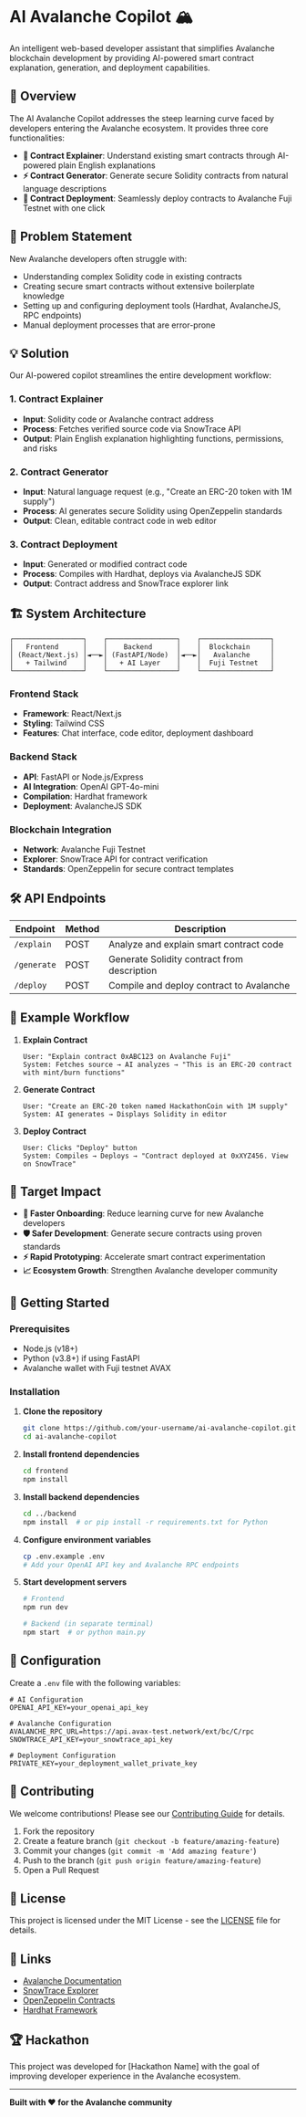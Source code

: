 # AI Avalanche Copilot 🏔️

An intelligent web-based developer assistant that simplifies Avalanche blockchain development by providing AI-powered smart contract explanation, generation, and deployment capabilities.

## 🚀 Overview

The AI Avalanche Copilot addresses the steep learning curve faced by developers entering the Avalanche ecosystem. It provides three core functionalities:

- **📖 Contract Explainer**: Understand existing smart contracts through AI-powered plain English explanations
- **⚡ Contract Generator**: Generate secure Solidity contracts from natural language descriptions
- **🚀 Contract Deployment**: Seamlessly deploy contracts to Avalanche Fuji Testnet with one click

## 🎯 Problem Statement

New Avalanche developers often struggle with:
- Understanding complex Solidity code in existing contracts
- Creating secure smart contracts without extensive boilerplate knowledge
- Setting up and configuring deployment tools (Hardhat, AvalancheJS, RPC endpoints)
- Manual deployment processes that are error-prone

## 💡 Solution

Our AI-powered copilot streamlines the entire development workflow:

### 1. Contract Explainer
- **Input**: Solidity code or Avalanche contract address
- **Process**: Fetches verified source code via SnowTrace API
- **Output**: Plain English explanation highlighting functions, permissions, and risks

### 2. Contract Generator
- **Input**: Natural language request (e.g., "Create an ERC-20 token with 1M supply")
- **Process**: AI generates secure Solidity using OpenZeppelin standards
- **Output**: Clean, editable contract code in web editor

### 3. Contract Deployment
- **Input**: Generated or modified contract code
- **Process**: Compiles with Hardhat, deploys via AvalancheJS SDK
- **Output**: Contract address and SnowTrace explorer link

## 🏗️ System Architecture

```
┌─────────────────┐    ┌─────────────────┐    ┌─────────────────┐
│   Frontend      │    │    Backend      │    │  Blockchain     │
│ (React/Next.js) │◄──►│ (FastAPI/Node)  │◄──►│   Avalanche     │
│   + Tailwind    │    │   + AI Layer    │    │  Fuji Testnet   │
└─────────────────┘    └─────────────────┘    └─────────────────┘
```

### Frontend Stack
- **Framework**: React/Next.js
- **Styling**: Tailwind CSS
- **Features**: Chat interface, code editor, deployment dashboard

### Backend Stack
- **API**: FastAPI or Node.js/Express
- **AI Integration**: OpenAI GPT-4o-mini
- **Compilation**: Hardhat framework
- **Deployment**: AvalancheJS SDK

### Blockchain Integration
- **Network**: Avalanche Fuji Testnet
- **Explorer**: SnowTrace API for contract verification
- **Standards**: OpenZeppelin for secure contract templates

## 🛠️ API Endpoints

| Endpoint | Method | Description |
|----------|--------|-------------|
| `/explain` | POST | Analyze and explain smart contract code |
| `/generate` | POST | Generate Solidity contract from description |
| `/deploy` | POST | Compile and deploy contract to Avalanche |

## 📱 Example Workflow

1. **Explain Contract**
   ```
   User: "Explain contract 0xABC123 on Avalanche Fuji"
   System: Fetches source → AI analyzes → "This is an ERC-20 contract with mint/burn functions"
   ```

2. **Generate Contract**
   ```
   User: "Create an ERC-20 token named HackathonCoin with 1M supply"
   System: AI generates → Displays Solidity in editor
   ```

3. **Deploy Contract**
   ```
   User: Clicks "Deploy" button
   System: Compiles → Deploys → "Contract deployed at 0xXYZ456. View on SnowTrace"
   ```

## 🎯 Target Impact

- **🚀 Faster Onboarding**: Reduce learning curve for new Avalanche developers
- **🛡️ Safer Development**: Generate secure contracts using proven standards
- **⚡ Rapid Prototyping**: Accelerate smart contract experimentation
- **📈 Ecosystem Growth**: Strengthen Avalanche developer community

## 🚀 Getting Started

### Prerequisites
- Node.js (v18+)
- Python (v3.8+) if using FastAPI
- Avalanche wallet with Fuji testnet AVAX

### Installation

1. **Clone the repository**
   ```bash
   git clone https://github.com/your-username/ai-avalanche-copilot.git
   cd ai-avalanche-copilot
   ```

2. **Install frontend dependencies**
   ```bash
   cd frontend
   npm install
   ```

3. **Install backend dependencies**
   ```bash
   cd ../backend
   npm install  # or pip install -r requirements.txt for Python
   ```

4. **Configure environment variables**
   ```bash
   cp .env.example .env
   # Add your OpenAI API key and Avalanche RPC endpoints
   ```

5. **Start development servers**
   ```bash
   # Frontend
   npm run dev

   # Backend (in separate terminal)
   npm start  # or python main.py
   ```

## 🔧 Configuration

Create a `.env` file with the following variables:

```env
# AI Configuration
OPENAI_API_KEY=your_openai_api_key

# Avalanche Configuration
AVALANCHE_RPC_URL=https://api.avax-test.network/ext/bc/C/rpc
SNOWTRACE_API_KEY=your_snowtrace_api_key

# Deployment Configuration
PRIVATE_KEY=your_deployment_wallet_private_key
```

## 🤝 Contributing

We welcome contributions! Please see our [Contributing Guide](CONTRIBUTING.md) for details.

1. Fork the repository
2. Create a feature branch (`git checkout -b feature/amazing-feature`)
3. Commit your changes (`git commit -m 'Add amazing feature'`)
4. Push to the branch (`git push origin feature/amazing-feature`)
5. Open a Pull Request

## 📄 License

This project is licensed under the MIT License - see the [LICENSE](LICENSE) file for details.

## 🔗 Links

- [Avalanche Documentation](https://docs.avax.network/)
- [SnowTrace Explorer](https://testnet.snowtrace.io/)
- [OpenZeppelin Contracts](https://openzeppelin.com/contracts/)
- [Hardhat Framework](https://hardhat.org/)

## 🏆 Hackathon

This project was developed for [Hackathon Name] with the goal of improving developer experience in the Avalanche ecosystem.

---

**Built with ❤️ for the Avalanche community**
